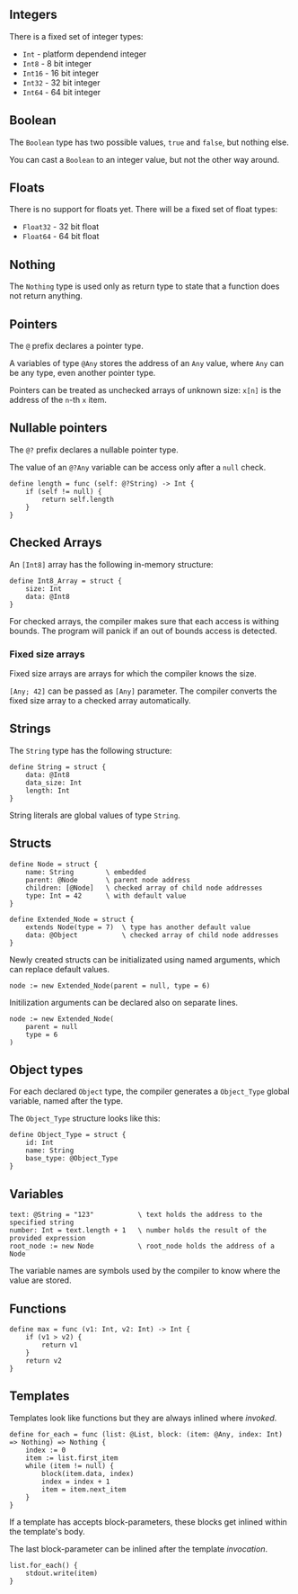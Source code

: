## Integers

There is a fixed set of integer types:
- `Int` - platform dependend integer
- `Int8` - 8 bit integer
- `Int16` - 16 bit integer
- `Int32` - 32 bit integer
- `Int64` - 64 bit integer

## Boolean

The `Boolean` type has two possible values, `true` and `false`, but nothing else.

You can cast a `Boolean` to an integer value, but not the other way around. 

## Floats

There is no support for floats yet.
There will be a fixed set of float types:
- `Float32` - 32 bit float
- `Float64` - 64 bit float

## Nothing

The `Nothing` type is used only as return type to state that a function does not return anything.

## Pointers

The `@` prefix declares a pointer type.

A variables of type `@Any` stores the address of an `Any` value, where `Any` can be any type, even
another pointer type.

Pointers can be treated as unchecked arrays of unknown size: `x[n]` is the address of the `n`-th
`x` item.

## Nullable pointers

The `@?` prefix declares a nullable pointer type.

The value of an `@?Any` variable can be access only after a `null` check.

    define length = func (self: @?String) -> Int {
        if (self != null) {
            return self.length
        }
    }

## Checked Arrays

An `[Int8]` array has the following in-memory structure:

    define Int8_Array = struct {
        size: Int
        data: @Int8
    }

For checked arrays, the compiler makes sure that each access is withing bounds. The program will
panick if an out of bounds access is detected.

### Fixed size arrays

Fixed size arrays are arrays for which the compiler knows the size.

`[Any; 42]` can be passed as `[Any]` parameter. The compiler converts the fixed size array to a
checked array automatically.

## Strings

The `String` type has the following structure:

    define String = struct {
        data: @Int8
        data_size: Int
        length: Int
    }

String literals are global values of type `String`.

## Structs

    define Node = struct {
        name: String        \ embedded
        parent: @Node       \ parent node address
        children: [@Node]   \ checked array of child node addresses
        type: Int = 42      \ with default value
    }

    define Extended_Node = struct {
        extends Node(type = 7)  \ type has another default value
        data: @Object           \ checked array of child node addresses
    }

Newly created structs can be initializated using named arguments, which can replace default values.

    node := new Extended_Node(parent = null, type = 6)

Initilization arguments can be declared also on separate lines.

    node := new Extended_Node(
        parent = null
        type = 6
    )

## Object types

For each declared `Object` type, the compiler generates a `Object_Type` global variable, named after
the type.

The `Object_Type` structure looks like this:

    define Object_Type = struct {
        id: Int
        name: String
        base_type: @Object_Type
    }

## Variables

    text: @String = "123"           \ text holds the address to the specified string
    number: Int = text.length + 1   \ number holds the result of the provided expression
    root_node := new Node           \ root_node holds the address of a Node

The variable names are symbols used by the compiler to know where the value are stored.

## Functions

    define max = func (v1: Int, v2: Int) -> Int {
        if (v1 > v2) {
            return v1
        }
        return v2
    }

## Templates

Templates look like functions but they are always inlined where _invoked_.

    define for_each = func (list: @List, block: (item: @Any, index: Int) => Nothing) => Nothing {
        index := 0
        item := list.first_item
        while (item != null) {
            block(item.data, index)
            index = index + 1
            item = item.next_item
        }
    }

If a template has accepts block-parameters, these blocks get inlined within the template's body.

The last block-parameter can be inlined after the template _invocation_.

    list.for_each() {
        stdout.write(item)
    }
